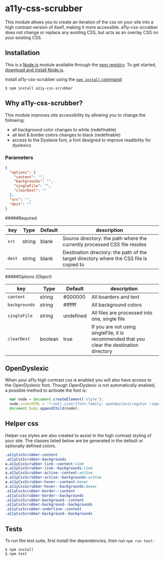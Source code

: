 a11y-css-scrubber
=========
This module allows you to create an iteration of the css on your site into a high contrast version of itself, making it more accessible. a11y-css-scrubber does not change or replace any existing CSS, but acts as an overlay CSS on your existing CSS.


## Installation

This is a [Node.js](https://nodejs.org/en/) module available through the
[npm registry](https://www.npmjs.com/). To get started, [download and install Node.js](https://nodejs.org/en/download/).

Install a11y-css-scrubber using the
[`npm install` command](https://docs.npmjs.com/getting-started/installing-npm-packages-locally):

```
$ npm install a11y-css-scrubber
```

## Why a11y-css-scrubber?

This module improves site accessibility by allowing you to change the following:

 * all background color changes to white (redefinable)
 * all text & border colors changes to black (redefinable)
 * access to the Dyslexie font, a font designed to improve readibility for dyslexics


### Parameters

```json
{
  "options": {
    "content": "",
    "backgrounds": "",
    "singleFile": "",
    "clearDest": ""
  },
  "src": "",
  "dest": ""
}

```

#####Required

key              | Type   | Default | description                                                              |
------------------|--------|---------|--------------------------------------------------------------------------|
 `src`            | string | blank    | Source directory: the path where the currently processed CSS file resides            |
 `dest`           | string | blank    | Destination directory: the path of the target directory where the CSS file is copied to              |

#####Options (Object)

 key              | Type    | Default | description                                                              |
------------------|---------|---------|--------------------------------------------------------------------------|
 `content`        | string  | #000000 | All boarders and text               |
 `backgrounds`    | string  | #ffffff | All background colors                            |
 `singleFile`     | string  | undefined     | All files are processed into one, single file             |
 `clearDest`      | boolean | true   | If you are not using singleFile, it is recommended that you clear the destination directory            |

## OpenDyslexic
When your a11y high contrast css is enabled you will also have access to the OpenDyslexic font. Though OpenDyslexic is not automatically enabled, a possible method to activate the font is:

```javascript
  var node = document.createElement('style');
  node.innerHTML = '*:not(.icon){font-family: opendyslexicregular !important;}';
  document.body.appendChild(node);

```

## Helper css
Helper css styles are also created to assist in the high contrast styling of your site. The classes listed below are be generated in the default or optionally defined colors.

```css
.a11yCssScrubber-content
.a11yCssScrubber-backgrounds
a.a11yCssScrubber-link--content:link
a.a11yCssScrubber-link--backgrounds:link
a.a11yCssScrubber-active--content:active
a.a11yCssScrubber-active--backgrounds:active
a.a11yCssScrubber-hover--content:hover
a.a11yCssScrubber-hover--backgrounds:hover
.a11yCssScrubber-border--content
.a11yCssScrubber-border--backgrounds
.a11yCssScrubber-background--content
.a11yCssScrubber-background--backgrounds
.a11yCssScrubber-underline--content
.a11yCssScrubber-background--backgrounds

```

## Tests

  To run the test suite, first install the dependencies, then run `npm run test`:

```
$ npm install
$ npm test
```
